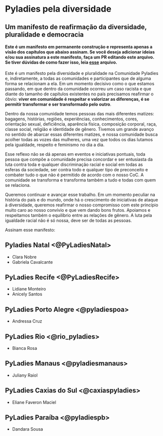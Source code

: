 # Pyladies pela diversidade
## Um manifesto de reafirmação da diversidade, pluralidade e democracia

#### Este é um manifesto em permanente construção e representa apenas a visão dos capítulos que abaixo assinam. Se você deseja adicionar ideias e/ou sua assinatura a este manifesto, faça um PR editando este arquivo. Se tiver dúvidas de como fazer isso, leia [esse](CONTRIBUTING.md) arquivo.

Este é um manifesto pela diversidade e pluralidade na Comunidade Pyladies e, indiretamente, a todas as comunidades e participantes que de alguma forma se relacionam a ela. Em um momento decisivo como o que estamos passando, em que dentro da comunidade ocorreu um caso racista e que diante do tamanho de capítulos existentes no país precisamos reafirmar o óbvio: **viver em comunidade é respeitar e valorizar as diferenças, é se permitir transformar e ser transformado pelo outro**.

Dentro da nossa comunidade temos pessoas das mais diferentes matizes: bagagens, histórias, regiões, experiências, conhecimentos, cores, orientação sexual, deficiência, aparência física, composição corporal, raça, classe social, religião e identidade de gênero. Tivemos um grande avanço no sentido de abarcar essas diferentes matizes, e nossa comunidade busca acolher todas as vozes das mulheres, uma vez que todos os dias lutamos pela igualdade, respeito e feminismo no dia a dia.

Esse reflexo não se dá apenas em eventos e iniciativas pontuais, toda pessoa que compõe a comunidade precisa concordar e ser entusiasta da luta contra toda e qualquer discriminação racial e social em todas as esferas da sociedade, ser contra todo e qualquer tipo de preconceito e combater tudo o que não é permitido de acordo com o nosso CoC. A comunidade se transforma e transforma também a tudo e todas com quem se relaciona.

Queremos continuar e avançar esse trabalho. Em um momento peculiar na história do país e do mundo, onde há o crescimento de iniciativas de ataque à diversidade, queremos reafirmar o nosso compromisso com este princípio muito caro ao nosso convívio e que vem dando bons frutos. Apoiamos e respeitamos também o equilíbrio entre as relações de gênero. A luta pela igualdade racial não é só nossa, deve ser de todas as pessoas.

Assinam esse manifesto:

## Pyladies Natal <@PyLadiesNatal>
- Clara Nobre
- Gabriela Cavalcante

## PyLadies Recife <@PyLadiesRecife>
- Lidiane Monteiro
- Anicely Santos

## PyLadies Porto Alegre <@pyladiespoa>
- Andressa Cruz

## PyLadies Rio <@rio_pyladies>
- Bianca Rosa

## PyLadies Manaus <@pyladiesmanaus>
- Juliany Raiol

## PyLadies Caxias do Sul <@caxiaspyladies>
- Eliane Faveron Maciel

## PyLadies Paraíba <@pyladiespb>
- Dandara Sousa
